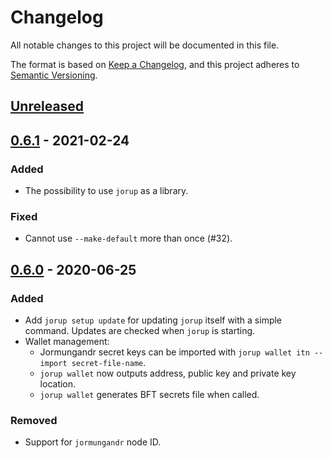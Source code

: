# Changelog
All notable changes to this project will be documented in this file.

The format is based on [Keep a Changelog](https://keepachangelog.com/en/1.0.0/),
and this project adheres to [Semantic Versioning](https://semver.org/spec/v2.0.0.html).

## [Unreleased]

## [0.6.1] - 2021-02-24

### Added

- The possibility to use `jorup` as a library.

### Fixed

- Cannot use `--make-default` more than once (#32).

## [0.6.0] - 2020-06-25

### Added

- Add `jorup setup update` for updating `jorup` itself with a simple command. Updates are checked
  when `jorup` is starting.
- Wallet management:
  - Jormungandr secret keys can be imported with `jorup wallet itn --import secret-file-name`.
  - `jorup wallet` now outputs address, public key and private key location.
  - `jorup wallet` generates BFT secrets file when called.

### Removed

- Support for `jormungandr` node ID.

[Unreleased]: https://github.com/input-output-hk/jorup/compare/v0.6.1...HEAD
[0.6.1]: https://github.com/input-output-hk/jorup/compare/v0.5.0...v0.6.1
[0.6.0]: https://github.com/input-output-hk/jorup/compare/v0.5.0...v0.6.0
